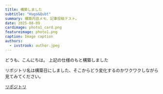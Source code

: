 ```yaml
---
title: 構築しました
subtitle: "Hugo&Qubt"
summary: 構築内容メモ、記事投稿テスト。
date: 2025-08-09
cardimage: photo1_card.png
featureimage: photo1.png
caption: Image caption
authors:
  - ivstrook: author.jpeg
---
```

どうも、こんにちは。
上記の仕様のもと構築しました

リポジトリ名は構築日にしました、そこからどう変化するのかワクワクしながら見てみてください。

[リポジトリ](https://github.com/ivstrook/ivs20250809)
